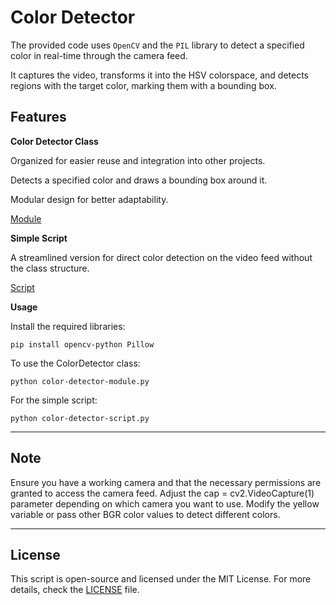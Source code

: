 # Color Detector

The provided code uses `OpenCV` and the `PIL` library to detect a specified color in real-time through the camera feed.

It captures the video, transforms it into the HSV colorspace, and detects regions with the target color, marking them with a bounding box.

## Features

**Color Detector Class**

Organized for easier reuse and integration into other projects.

Detects a specified color and draws a bounding box around it.

Modular design for better adaptability.

[Module](face-detector-module.py)
<br/>

**Simple Script**

A streamlined version for direct color detection on the video feed without the class structure.

[Script](face-detector.py)
<br/>

**Usage**

Install the required libraries:

`pip install opencv-python Pillow`

To use the ColorDetector class:

`python color-detector-module.py`

For the simple script:

`python color-detector-script.py`

---

## Note

Ensure you have a working camera and that the necessary permissions are granted to access the camera feed. Adjust the cap = cv2.VideoCapture(1) parameter depending on which camera you want to use. Modify the yellow variable or pass other BGR color values to detect different colors.

---

## License

This script is open-source and licensed under the MIT License. For more details, check the [LICENSE](LICENSE) file.
